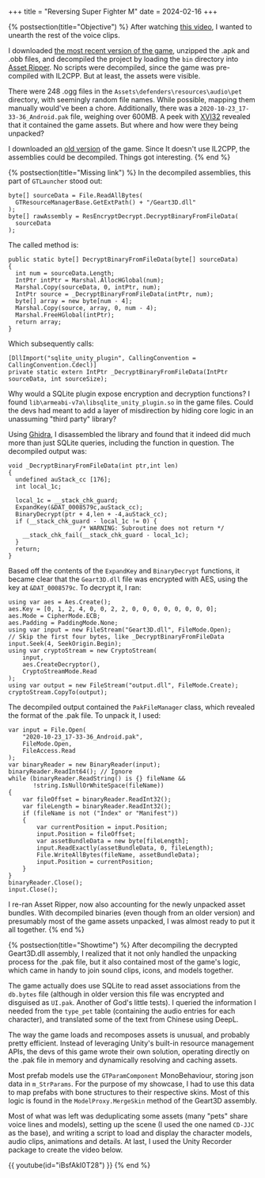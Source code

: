 +++
title = "Reversing Super Fighter M"
date = 2024-02-16
+++

{% postsection(title="Objective") %}
After watching [this video](https://www.youtube.com/watch?v=H9S5iVxCdEQ), I wanted to unearth the rest of the voice clips.

I downloaded [the most recent version of the game](https://download.cnet.com/download/super-fighter-m/3000-android-super-fighter-m.html), unzipped the .apk and .obb files, and decompiled the project by loading the `bin` directory into [Asset Ripper](https://github.com/AssetRipper/AssetRipper). No scripts were decompiled, since the game was pre-compiled with IL2CPP. But at least, the assets were visible.

There were 248 .ogg files in the `Assets\defenders\resources\audio\pet` directory, with seemingly random file names. While possible, mapping them manually would've been a chore. Additionally, there was a `2020-10-23_17-33-36_Android.pak` file, weighing over 600MB. A peek with [XVI32](http://www.chmaas.handshake.de/delphi/freeware/xvi32/xvi32.htm) revealed that it contained the game assets. But where and how were they being unpacked?

I downloaded an [old version](https://www.vg-resource.com/thread-39792.html) of the game. Since It doesn't use IL2CPP, the assemblies could be decompiled. Things got interesting.
{% end %}

{% postsection(title="Missing link") %}
In the decompiled assemblies, this part of `GTLauncher` stood out:
```
byte[] sourceData = File.ReadAllBytes(
  GTResourceManagerBase.GetExtPath() + "/Geart3D.dll"
);
byte[] rawAssembly = ResEncryptDecrypt.DecryptBinaryFromFileData(
  sourceData
);
```
The called method is:
```
public static byte[] DecryptBinaryFromFileData(byte[] sourceData)
{
  int num = sourceData.Length;
  IntPtr intPtr = Marshal.AllocHGlobal(num);
  Marshal.Copy(sourceData, 0, intPtr, num);
  IntPtr source = _DecryptBinaryFromFileData(intPtr, num);
  byte[] array = new byte[num - 4];
  Marshal.Copy(source, array, 0, num - 4);
  Marshal.FreeHGlobal(intPtr);
  return array;
}
```
Which subsequently calls:
```
[DllImport("sqlite_unity_plugin", CallingConvention = CallingConvention.Cdecl)]
private static extern IntPtr _DecryptBinaryFromFileData(IntPtr sourceData, int sourceSize);
```
Why would a SQLite plugin expose encryption and decryption functions? I found `lib\armeabi-v7a\libsqlite_unity_plugin.so` in the game files. Could the devs had meant to add a layer of misdirection by hiding core logic in an unassuming "third party" library?

Using [Ghidra](https://ghidra-sre.org/), I disassembled the library and found that it indeed did much more than just SQLite queries, including the function in question. The decompiled output was:
```
void _DecryptBinaryFromFileData(int ptr,int len)
{
  undefined auStack_cc [176];
  int local_1c;
  
  local_1c = __stack_chk_guard;
  ExpandKey(&DAT_0008579c,auStack_cc);
  BinaryDecrypt(ptr + 4,len + -4,auStack_cc);
  if (__stack_chk_guard - local_1c != 0) {
                    /* WARNING: Subroutine does not return */
    __stack_chk_fail(__stack_chk_guard - local_1c);
  }
  return;
}
```
Based off the contents of the `ExpandKey` and `BinaryDecrypt` functions, it became clear that the `Geart3D.dll` file was encrypted with AES, using the key at `&DAT_0008579c`. To decrypt it, I ran:
```
using var aes = Aes.Create();
aes.Key = [0, 1, 2, 4, 0, 0, 2, 2, 0, 0, 0, 0, 0, 0, 0, 0];
aes.Mode = CipherMode.ECB;
aes.Padding = PaddingMode.None;
using var input = new FileStream("Geart3D.dll", FileMode.Open);
// Skip the first four bytes, like _DecryptBinaryFromFileData
input.Seek(4, SeekOrigin.Begin);
using var cryptoStream = new CryptoStream(
    input,
    aes.CreateDecryptor(),
    CryptoStreamMode.Read
);
using var output = new FileStream("output.dll", FileMode.Create);
cryptoStream.CopyTo(output);
```
The decompiled output contained the `PakFileManager` class, which revealed the format of the .pak file. To unpack it, I used:
```
var input = File.Open(
    "2020-10-23_17-33-36_Android.pak",
    FileMode.Open,
    FileAccess.Read
);
var binaryReader = new BinaryReader(input);
binaryReader.ReadInt64(); // Ignore
while (binaryReader.ReadString() is {} fileName && 
       !string.IsNullOrWhiteSpace(fileName))
{
    var fileOffset = binaryReader.ReadInt32();
    var fileLength = binaryReader.ReadInt32();
    if (fileName is not ("Index" or "Manifest"))
    {
        var currentPosition = input.Position;
        input.Position = fileOffset;
        var assetBundleData = new byte[fileLength];
        input.ReadExactly(assetBundleData, 0, fileLength);
        File.WriteAllBytes(fileName, assetBundleData);
        input.Position = currentPosition;
    }
}
binaryReader.Close();
input.Close();
```
I re-ran Asset Ripper, now also accounting for the newly unpacked asset bundles. With decompiled binaries (even though from an older version) and presumably most of the game assets unpacked, I was almost ready to put it all together.
{% end %}

{% postsection(title="Showtime") %}
After decompiling the decrypted Geart3D.dll assembly, I realized that it not only handled the unpacking process for the .pak file, but it also contained most of the game's logic, which came in handy to join sound clips, icons, and models together.

The game actually does use SQLite to read asset associations from the `db.bytes` file (although in older version this file was encrypted and disguised as `UI.pak`. Another of God's little tests). I queried the information I needed from the `type_pet` table (containing the audio entries for each character), and translated some of the text from Chinese using DeepL.

The way the game loads and recomposes assets is unusual, and probably pretty efficient. Instead of leveraging Unity's built-in resource management APIs, the devs of this game wrote their own solution, operating directly on the .pak file in memory and dynamically resolving and caching assets.

Most prefab models use the `GTParamComponent` MonoBehaviour, storing json data in `m_StrParams`. For the purpose of my showcase, I had to use this data to map prefabs with bone structures to their respective skins. Most of this logic is found in the `ModelProxy.MergeSkin` method of the Geart3D assembly.

Most of what was left was deduplicating some assets (many "pets" share voice lines and models), setting up the scene (I used the one named `CD-JJC` as the base), and writing a script to load and display the character models, audio clips, animations and details. At last, I used the Unity Recorder package to create the video below.

{{ youtube(id="iBsfAkI0T28") }}
{% end %}